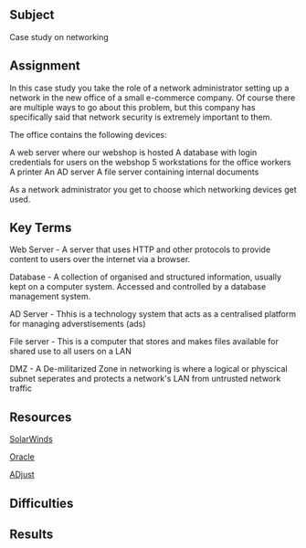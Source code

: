 ##  Subject
Case study on networking

##  Assignment

In this case study you take the role of a network administrator setting up a network in the new office of a small e-commerce company. Of course there are multiple ways to go about this problem, but this company has specifically said that network security is extremely important to them.


The office contains the following devices:


A web server where our webshop is hosted
A database with login credentials for users on the webshop
5 workstations for the office workers
A printer
An AD server
A file server containing internal documents


As a network administrator you get to choose which networking devices get used.

##  Key Terms

Web Server -  A server that uses HTTP and other protocols to provide content to users over the internet via a browser.  

Database - A collection of organised and structured information, usually kept on a computer system.  Accessed and controlled by a database management system. 

AD Server - Thhis is a technology system that acts as a centralised platform for managing adverstisements (ads)

File server - This is a computer that stores and makes files available for shared use to all users on a LAN

DMZ - A De-militarized Zone in networking is where a logical or physcical subnet seperates and protects a network's LAN from untrusted network traffic

##  Resources

[SolarWinds](https://www.solarwinds.com/resources/it-glossary/web-server#:~:text=a%20web%20server-,Web%20Server%20Definition,internet%20via%20a%20web%20browser.)

[Oracle](https://www.oracle.com/database/what-is-database/#:~:text=A%20database%20is%20an%20organized,database%20management%20system%20(DBMS).)

[ADjust](https://www.adjust.com/glossary/ad-server-definition/)



##  Difficulties

##  Results

##  
